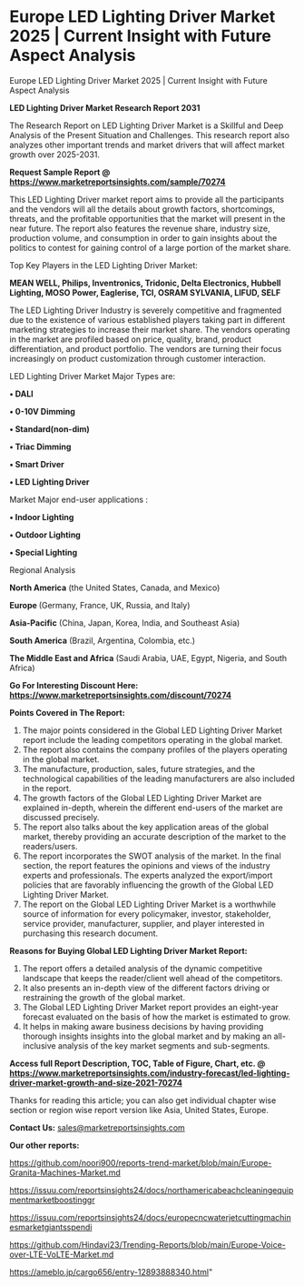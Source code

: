 # Europe LED Lighting Driver Market 2025 | Current Insight with Future Aspect Analysis
 Europe LED Lighting Driver Market 2025 | Current Insight with Future Aspect Analysis

<strong>LED Lighting Driver Market Research Report 2031</strong>

The Research Report on LED Lighting Driver Market is a Skillful and Deep Analysis of the Present Situation and Challenges. This research report also analyzes other important trends and market drivers that will affect market growth over 2025-2031.

<strong>Request Sample Report @ <a href=https://www.marketreportsinsights.com/sample/70274>https://www.marketreportsinsights.com/sample/70274</a></strong>

This LED Lighting Driver market report aims to provide all the participants and the vendors will all the details about growth factors, shortcomings, threats, and the profitable opportunities that the market will present in the near future. The report also features the revenue share, industry size, production volume, and consumption in order to gain insights about the politics to contest for gaining control of a large portion of the market share.

Top Key Players in the LED Lighting Driver Market:

<strong>MEAN WELL, Philips, Inventronics, Tridonic, Delta Electronics, Hubbell Lighting, MOSO Power, Eaglerise, TCI, OSRAM SYLVANIA, LIFUD, SELF</strong>

The LED Lighting Driver Industry is severely competitive and fragmented due to the existence of various established players taking part in different marketing strategies to increase their market share. The vendors operating in the market are profiled based on price, quality, brand, product differentiation, and product portfolio. The vendors are turning their focus increasingly on product customization through customer interaction.

LED Lighting Driver Market Major Types are:

<strong>• DALI

• 0-10V Dimming

• Standard(non-dim)

• Triac Dimming

• Smart Driver

• LED Lighting Driver</strong>

Market Major end-user applications :

<strong>• Indoor Lighting

• Outdoor Lighting

• Special Lighting</strong>

Regional Analysis

</u><strong><b>North America</b></strong> (the United States, Canada, and Mexico)

<strong><b>Europe </b></strong>(Germany, France, UK, Russia, and Italy)

<strong><b>Asia-Pacific</b></strong> (China, Japan, Korea, India, and Southeast Asia)

<strong><b>South America</b></strong> (Brazil, Argentina, Colombia, etc.)

<strong><b>The Middle East and Africa</b></strong> (Saudi Arabia, UAE, Egypt, Nigeria, and South Africa)

<strong>Go For Interesting Discount Here: <a href=https://www.marketreportsinsights.com/discount/70274>https://www.marketreportsinsights.com/discount/70274</a></strong>

<strong>Points Covered in The Report:</strong>
<ol>
  <li>The major points considered in the Global LED Lighting Driver Market report include the leading competitors operating in the global market.</li>
  <li>The report also contains the company profiles of the players operating in the global market.</li>
  <li>The manufacture, production, sales, future strategies, and the technological capabilities of the leading manufacturers are also included in the report.</li>
  <li>The growth factors of the Global LED Lighting Driver Market are explained in-depth, wherein the different end-users of the market are discussed precisely.</li>
  <li>The report also talks about the key application areas of the global market, thereby providing an accurate description of the market to the readers/users.</li>
  <li>The report incorporates the SWOT analysis of the market. In the final section, the report features the opinions and views of the industry experts and professionals. The experts analyzed the export/import policies that are favorably influencing the growth of the Global LED Lighting Driver Market.</li>
  <li>The report on the Global LED Lighting Driver Market is a worthwhile source of information for every policymaker, investor, stakeholder, service provider, manufacturer, supplier, and player interested in purchasing this research document.</li>
</ol>
<strong>Reasons for Buying Global LED Lighting Driver Market Report:</strong>

<ol>
  <li>The report offers a detailed analysis of the dynamic competitive landscape that keeps the reader/client well ahead of the competitors.</li>
  <li>It also presents an in-depth view of the different factors driving or restraining the growth of the global market.</li>
  <li>The Global LED Lighting Driver Market report provides an eight-year forecast evaluated on the basis of how the market is estimated to grow.</li>
  <li>It helps in making aware business decisions by having providing thorough insights insights into the global market and by making an all-inclusive analysis of the key market segments and sub-segments.</li>
</ol>
<strong>Access full Report Description, TOC, Table of Figure, Chart, etc. @ <a href=https://www.marketreportsinsights.com/industry-forecast/led-lighting-driver-market-growth-and-size-2021-70274>https://www.marketreportsinsights.com/industry-forecast/led-lighting-driver-market-growth-and-size-2021-70274</a></strong>


Thanks for reading this article; you can also get individual chapter wise section or region wise report version like Asia, United States, Europe.

<strong>Contact Us:</strong>
sales@marketreportsinsights.com

<strong>Our other reports:</strong>

<a href=https://github.com/noori900/reports-trend-market/blob/main/Europe-Granita-Machines-Market.md>https://github.com/noori900/reports-trend-market/blob/main/Europe-Granita-Machines-Market.md</a>

<a href=https://issuu.com/reportsinsights24/docs/northamericabeachcleaningequipmentmarketboostinggr>https://issuu.com/reportsinsights24/docs/northamericabeachcleaningequipmentmarketboostinggr</a>

<a href=https://issuu.com/reportsinsights24/docs/europecncwaterjetcuttingmachinesmarketgiantsspendi>https://issuu.com/reportsinsights24/docs/europecncwaterjetcuttingmachinesmarketgiantsspendi</a>

<a href=https://github.com/Hindavi23/Trending-Reports/blob/main/Europe-Voice-over-LTE-VoLTE-Market.md>https://github.com/Hindavi23/Trending-Reports/blob/main/Europe-Voice-over-LTE-VoLTE-Market.md</a>

<a href=https://ameblo.jp/cargo656/entry-12893888340.html>https://ameblo.jp/cargo656/entry-12893888340.html</a>"
